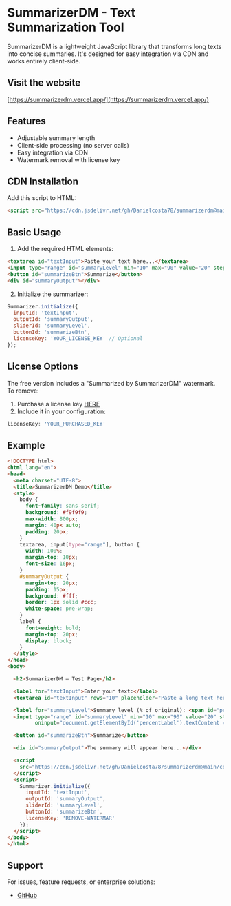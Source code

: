 # SummarizerDM - Text Summarization Tool

SummarizerDM is a lightweight JavaScript library that transforms long texts into concise summaries. It's designed for easy integration via CDN and works entirely client-side.

## Visit the website

[https://summarizerdm.vercel.app/](https://summarizerdm.vercel.app/)

## Features

- Adjustable summary length
- Client-side processing (no server calls)
- Easy integration via CDN
- Watermark removal with license key

## CDN Installation

Add this script to HTML:

```html
<script src="https://cdn.jsdelivr.net/gh/Danielcosta78/summarizerdm@main/cdn/summarizerdm.js"></script>
```

## Basic Usage

1. Add the required HTML elements:
```html
<textarea id="textInput">Paste your text here...</textarea>
<input type="range" id="summaryLevel" min="10" max="90" value="20" step="10">
<button id="summarizeBtn">Summarize</button>
<div id="summaryOutput"></div>
```

2. Initialize the summarizer:
```javascript
Summarizer.initialize({
  inputId: 'textInput',
  outputId: 'summaryOutput',
  sliderId: 'summaryLevel',
  buttonId: 'summarizeBtn',
  licenseKey: 'YOUR_LICENSE_KEY' // Optional
});
```

## License Options

The free version includes a "Summarized by SummarizerDM" watermark. To remove:

1. Purchase a license key [HERE](https://www.paypal.com/cgi-bin/webscr?cmd=_s-xclick&hosted_button_id=X287KB44TC2PW&currency_code=USD)
2. Include it in your configuration:
```javascript
licenseKey: 'YOUR_PURCHASED_KEY'
```

## Example

```html
<!DOCTYPE html>
<html lang="en">
<head>
  <meta charset="UTF-8">
  <title>SummarizerDM Demo</title>
  <style>
    body {
      font-family: sans-serif;
      background: #f9f9f9;
      max-width: 800px;
      margin: 40px auto;
      padding: 20px;
    }
    textarea, input[type="range"], button {
      width: 100%;
      margin-top: 10px;
      font-size: 16px;
    }
    #summaryOutput {
      margin-top: 20px;
      padding: 15px;
      background: #fff;
      border: 1px solid #ccc;
      white-space: pre-wrap;
    }
    label {
      font-weight: bold;
      margin-top: 20px;
      display: block;
    }
  </style>
</head>
<body>

  <h2>SummarizerDM – Test Page</h2>

  <label for="textInput">Enter your text:</label>
  <textarea id="textInput" rows="10" placeholder="Paste a long text here..."></textarea>

  <label for="summaryLevel">Summary level (% of original): <span id="percentLabel">20</span>%</label>
  <input type="range" id="summaryLevel" min="10" max="90" value="20" step="10" 
         oninput="document.getElementById('percentLabel').textContent = this.value">

  <button id="summarizeBtn">Summarize</button>

  <div id="summaryOutput">The summary will appear here...</div>

  <script
    src="https://cdn.jsdelivr.net/gh/Danielcosta78/summarizerdm@main/cdn/summarizerdm.js">
  </script>
  <script>
    Summarizer.initialize({
      inputId: 'textInput',
      outputId: 'summaryOutput',
      sliderId: 'summaryLevel',
      buttonId: 'summarizeBtn',
      licenseKey: 'REMOVE-WATERMAR'
    });
  </script>
</body>
</html>
```

## Support

For issues, feature requests, or enterprise solutions:
- [GitHub](https://github.com/Danielcosta78/)
